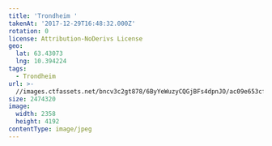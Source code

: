 ```yaml
---
title: 'Trondheim '
takenAt: '2017-12-29T16:48:32.000Z'
rotation: 0
license: Attribution-NoDerivs License
geo:
  lat: 63.43073
  lng: 10.394224
tags:
  - Trondheim
url: >-
  //images.ctfassets.net/bncv3c2gt878/6ByYeWuzyCQGjBFs4dpnJO/ac09e653cf56f275c3a53c9f8a7c545d/trondheim_25504900668_o
size: 2474320
image:
  width: 2358
  height: 4192
contentType: image/jpeg
---
```


